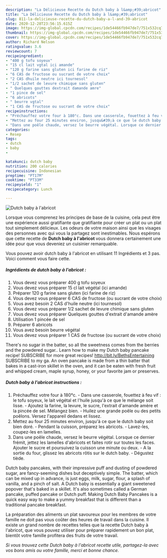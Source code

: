 ```yaml
---
description: "La Délicieuse Recette du Dutch baby à l&amp;#39;abricot"
title: "La Délicieuse Recette du Dutch baby à l&amp;#39;abricot"
slug: 811-la-delicieuse-recette-du-dutch-baby-a-l-and-39-abricot
date: 2020-12-28T23:56:15.615Z
image: https://img-global.cpcdn.com/recipes/1de54466fb947de7/751x532cq70/dutch-baby-a-labricot-photo-principale-de-la-recette.jpg
thumbnail: https://img-global.cpcdn.com/recipes/1de54466fb947de7/751x532cq70/dutch-baby-a-labricot-photo-principale-de-la-recette.jpg
cover: https://img-global.cpcdn.com/recipes/1de54466fb947de7/751x532cq70/dutch-baby-a-labricot-photo-principale-de-la-recette.jpg
author: Richard Nelson
ratingvalue: 3.6
reviewcount: 7
recipeingredient:
- "400 g tofu soyeux"
- "15 cl lait vgtal ici amande"
- "120 g farine sans gluten ici farine de riz"
- "6 CAS de fructose ou sucrant de votre choix"
- "2 CAS dhuile neutre ici tournesol"
- "1/2 sachet de levure chimique sans gluten"
- " Quelques gouttes dextrait damande amre"
- "1 pince de sel"
- "6 abricots"
- " beurre vgtal"
- "1 CAS de fructose ou sucrant de votre choix"
recipeinstructions:
- "Préchauffez votre four à 180°c. Dans une casserole, fouettez à feu vif : le tofu soyeux, le lait végétal et l&#39;huile jusqu&#39;à ce que le mélange soit lisse. Ajoutez la farine, la levure, le sucre, l&#39;extrait d&#39;amande amère et la pincée de sel. Mélangez bien. Huilez une grande poêle ou des petits poêlons. Versez l&#39;appareil dedans et lissez."
- "Mettez au four 25 minutes environ, jusqu&#39;à ce que le dutch baby soit bien doré.  Pendant la cuisson, préparez les abricots. Lavez-les, coupez-les en lamelles."
- "Dans une poêle chaude, versez le beurre végétal. Lorsque ce dernier frémit, jettez les lamelles d&#39;abricots et faites rotir sur toutes les faces. Ajouter le sucre et poursuivez la cuisson une minute ou deux. A la sortie du four, glissez les abricots rôtis sur le dutch baby. Dégustez tiède."
categories:
- Resep
tags:
- dutch
- baby
- 

katakunci: dutch baby  
nutrition: 200 calories
recipecuisine: Indonesian
preptime: "PT17M"
cooktime: "PT33M"
recipeyield: "1"
recipecategory: Lunch

---
```



![Dutch baby à l&#39;abricot](https://img-global.cpcdn.com/recipes/1de54466fb947de7/751x532cq70/dutch-baby-a-labricot-photo-principale-de-la-recette.jpg)

Lorsque vous comprenez les principes de base de la cuisine, cela peut être une expérience aussi gratifiante que gratifiante pour créer un plat ou un plat tout simplement délicieux. Les odeurs de votre maison ainsi que les visages des personnes avec qui vous la partagez sont inestimables. Nous espérons que cette recette de <strong> Dutch baby à l&#39;abricot </strong> vous donnera certainement une idée pour que vous deveniez un cuisinier remarquable.

<!--inarticleads1-->

Vous pouvez avoir dutch baby à l&#39;abricot en utilisant 11 Ingrédients et 3 pas. Voici comment vous faire cette.

##### Ingrédients de dutch baby à l&#39;abricot :

1. Vous devez vous préparer 400 g tofu soyeux
1. Vous devez vous préparer 15 cl lait végétal (ici amande)
1. Préparer 120 g farine sans gluten (ici farine de riz)
1. Vous devez vous préparer 6 CAS de fructose (ou sucrant de votre choix)
1. Vous avez besoin 2 CAS d&#39;huile neutre (ici tournesol)
1. Vous devez vous préparer 1/2 sachet de levure chimique sans gluten
1. Vous devez vous préparer  Quelques gouttes d&#39;extrait d&#39;amande amère
1. Utilisation 1 pincée de sel
1. Préparer 6 abricots
1. Vous avez besoin  beurre végétal
1. Vous devez vous préparer 1 CAS de fructose (ou sucrant de votre choix)


There&#39;s no sugar in the batter, so all the sweetness comes from the berries and the powdered sugar.. Learn how to make my Dutch baby pancake recipe! SUBSCRIBE for more great recipes! http://bit.ly/BethsEntertaining SUBSCRIBE to my ga. An oven pancake is made from a thin batter that bakes in a cast-iron skillet in the oven, and it can be eaten with fresh fruit and whipped cream, maple syrup, honey, or your favorite jam or preserves. 

<!--inarticleads2-->

##### Dutch baby à l&#39;abricot instructions :

1. Préchauffez votre four à 180°c. - Dans une casserole, fouettez à feu vif : le tofu soyeux, le lait végétal et l&#39;huile jusqu&#39;à ce que le mélange soit lisse. - Ajoutez la farine, la levure, le sucre, l&#39;extrait d&#39;amande amère et la pincée de sel. Mélangez bien. - Huilez une grande poêle ou des petits poêlons. Versez l&#39;appareil dedans et lissez.
1. Mettez au four 25 minutes environ, jusqu&#39;à ce que le dutch baby soit bien doré.  - Pendant la cuisson, préparez les abricots. - Lavez-les, coupez-les en lamelles.
1. Dans une poêle chaude, versez le beurre végétal. Lorsque ce dernier frémit, jettez les lamelles d&#39;abricots et faites rotir sur toutes les faces. Ajouter le sucre et poursuivez la cuisson une minute ou deux. - A la sortie du four, glissez les abricots rôtis sur le dutch baby. - Dégustez tiède.


Dutch baby pancakes, with their impressive puff and dusting of powdered sugar, are fancy-seeming dishes but deceptively simple. The batter, which can be mixed up in advance, is just eggs, milk, sugar, flour, a splash of vanilla, and a pinch of salt. A Dutch baby is essentially a giant sweetened popover that&#39;s baked in a skillet. It&#39;s also sometimes called a German pancake, puffed pancake or Dutch puff. Making Dutch Baby Pancakes is a quick easy way to make a yummy breakfast that is different than a traditional pancake breakfast. 

<!--inarticleads1-->

<p>
La préparation des aliments un plat savoureux pour les membres de votre famille ne doit pas vous coûter des heures de travail dans la cuisine. Il existe un grand nombre de recettes telles que la recette Dutch baby à l&#39;abricot, que vous pouvez utiliser pour préparer rapidement un bon plat, bientôt votre famille profitera des fruits de votre travail.
</p>

<p>
<i>Si vous trouvez cette Dutch baby à l&#39;abricot recette utile, partagez-la avec vos bons amis ou votre famille, merci et bonne chance.</i>
</p>
